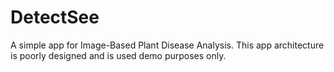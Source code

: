# DetectSee
A simple app for Image-Based Plant Disease Analysis.
This app architecture is poorly designed and is used demo purposes only.
